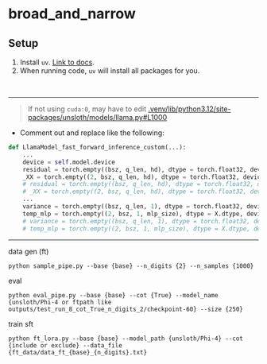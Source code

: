 # broad_and_narrow

## Setup
1. Install `uv`. [Link to docs](https://docs.astral.sh/uv/guides/install-python/).
2. When running code, `uv` will install all packages for you.

<br>



---
> If not using `cuda:0`, may have to edit [.venv/lib/python3.12/site-packages/unsloth/models/llama.py#L1000](.venv/lib/python3.12/site-packages/unsloth/models/llama.py#L1000)
- Comment out and replace like the following:
```python
def LlamaModel_fast_forward_inference_custom(...):
    ...
    device = self.model.device
    residual = torch.empty((bsz, q_len, hd), dtype = torch.float32, device = device)
    _XX = torch.empty((2, bsz, q_len, hd), dtype = torch.float32, device = device)
    # residual = torch.empty((bsz, q_len, hd), dtype = torch.float32, device = f"{DEVICE_TYPE}:0")
    # _XX = torch.empty((2, bsz, q_len, hd), dtype = torch.float32, device = f"{DEVICE_TYPE}:0")
    ...
    variance = torch.empty((bsz, q_len, 1), dtype = torch.float32, device = device)
    temp_mlp = torch.empty((2, bsz, 1, mlp_size), dtype = X.dtype, device = device)
    # variance = torch.empty((bsz, q_len, 1), dtype = torch.float32, device = f"{DEVICE_TYPE}:0")
    # temp_mlp = torch.empty((2, bsz, 1, mlp_size), dtype = X.dtype, device = f"{DEVICE_TYPE}:0")
```
_________________________________________________________________

data gen (ft)
```
python sample_pipe.py --base {base} --n_digits {2} --n_samples {1000}
```

eval
```
python eval_pipe.py --base {base} --cot {True} --model_name {unsloth/Phi-4 or ftpath like outputs/test_run_8_cot_True_n_digits_2/checkpoint-60} --size {250}
```

train sft
```
python ft_lora.py --base {base} --model_path {unsloth/Phi-4} --cot {include or exclude} --data_file {ft_data/data_ft_{base}_{n_digits}.txt}
```
